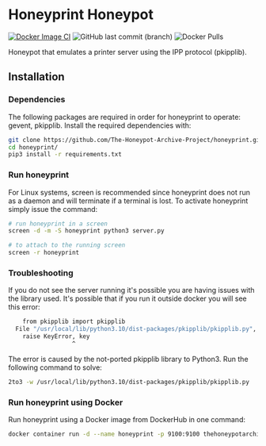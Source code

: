 # Honeyprint Honeypot
[![Docker Image CI](https://github.com/The-Honeypot-Archive-Project/honeyprint/actions/workflows/docker-image.yml/badge.svg)](https://github.com/The-Honeypot-Archive-Project/honeyprint/actions/workflows/docker-image.yml)
![GitHub last commit (branch)](https://img.shields.io/github/last-commit/The-Honeypot-Archive-Project/honeyprint)
![Docker Pulls](https://img.shields.io/docker/pulls/The-Honeypot-Archive-Project/honeyprint?color=green)

Honeypot that emulates a printer server using the IPP protocol (pkipplib).

## Installation

### Dependencies

The following packages are required in order for honeyprint to operate: gevent, pkipplib. Install the required dependencies with:

```bash
git clone https://github.com/The-Honeypot-Archive-Project/honeyprint.git
cd honeyprint/
pip3 install -r requirements.txt
```

### Run honeyprint

For Linux systems, screen is recommended since honeyprint does not run as a daemon and will terminate if a terminal is lost. To activate honeyprint simply issue the command:

```bash
# run honeyprint in a screen
screen -d -m -S honeyprint python3 server.py

# to attach to the running screen
screen -r honeyprint
```

### Troubleshooting

If you do not see the server running it's possible you are having issues with the library used. It's possible that if you run it outside docker you will see this error:

```bash
    from pkipplib import pkipplib
  File "/usr/local/lib/python3.10/dist-packages/pkipplib/pkipplib.py", line 308
    raise KeyError, key
                  ^
```

The error is caused by the not-ported pkipplib library to Python3. Run the following command to solve:

```bash
2to3 -w /usr/local/lib/python3.10/dist-packages/pkipplib/pkipplib.py
```

### Run honeyprint using Docker

Run honeyprint using a Docker image from DockerHub in one command:

```bash
docker container run -d --name honeyprint -p 9100:9100 thehoneypotarchiveproject/honeyprint:latest
```
